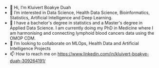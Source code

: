 - 👋 Hi, I’m Kluivert Boakye Duah
- 👀 I’m interested in Data Science, Health Data Science, Bioinformatics, Statistics, Artificial Intelligence and Deep Learning.
- 🌱 I have a bachelor's degree in statistics and a Master's degree in Applied Data Science. I am currently doing my PhD in Medicine where I am harmonising and connecting lymphoid blood cancers data using the OMOP CDM.
- 💞️ I’m looking to collaborate on MLOps, Health Data and Artificial Intelligence Projects
- 📫 How to reach me on https://www.linkedin.com/in/kluivert-boakye-duah-309264191/

<!---
kluivert123/kluivert123 is a ✨ special ✨ repository because its `README.md` (this file) appears on your GitHub profile.
You can click the Preview link to take a look at your changes.
--->
